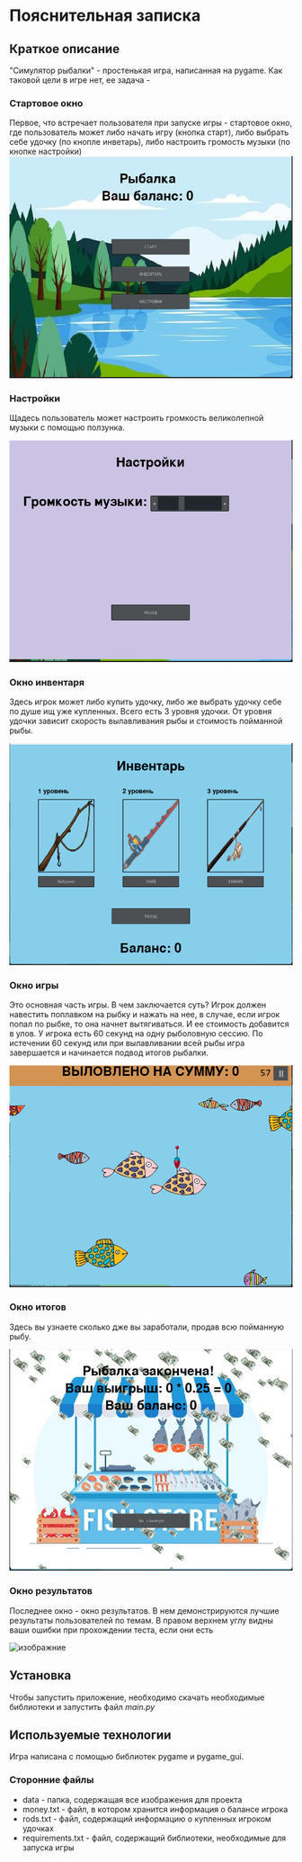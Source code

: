 # Пояснительная записка

## Краткое описание

"Симулятор рыбалки" - простенькая игра, написанная на pygame. Как таковой цели в игре нет, ее задача -

### Стартовое окно

Первое, что встречает пользователя при запуске игры - стартовое окно, где пользователь может либо начать игру (кнопка
старт), либо
выбрать себе удочку (по кнопле инветарь), либо настроить громость музыки (по кнопке настройки)
![изображение](data/for_readme/start_screen.png)

### Настройки

Щадесь пользователь может настроить громкость великолепной музыки с помощью ползунка.

![изображение](data/for_readme/settings.png)

### Окно инвентаря

Здесь игрок может либо купить удочку, либо же выбрать удочку себе по душе ищ уже купленных.
Всего есть 3 уровня удочки. От уровня удочки зависит скорость вылавливания рыбы и стоимость пойманной рыбы.

![изображение](data/for_readme/inventory.png)

### Окно игры

Это основная часть игры. В чем заключается суть? Игрок должен навестить поплавком на рыбку и нажать на нее, в случае,
если игрок попал по рыбке, то она начнет вытягиваться. И ее стоимость добавится в улов. У игрока есть 60 секунд на одну
рыболовную сессию. По истечении 60 секунд или при вылавливании всей рыбы игра завершается и начинается подвод итогов
рыбалки.

![изображение](data/for_readme/game_screen.png)

### Окно итогов

Здесь вы узнаете сколько дже вы заработали, продав всю пойманную рыбу.

![изображение](data/for_readme/game_end.png)

### Окно результатов

Последнее окно - окно результатов. В нем демонстрируются лучшие результаты пользователей по темам. В правом верхнем углу
видны ваши ошибки при прохождении теста, если они есть

![изображние](for_readme/6.png)


## Установка

Чтобы запустить приложение, необходимо скачать необходимые библиотеки и запустить файл _*main.py*_

## Используемые технологии

Игра написана с помощью библиотек pygame и pygame_gui.

### Сторонние файлы
* data - папка, содержащая все изображения для проекта
* money.txt - файл, в котором хранится информация о балансе игрока
* rods.txt - файл, содержащий информацию о купленных игроком удочках
* requirements.txt - файл, содержащий библиотеки, необходимые для запуска игры
